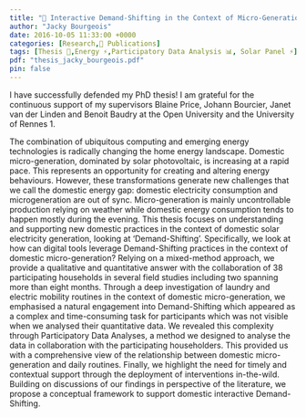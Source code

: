 ```yaml
---
title: "📜 Interactive Demand-Shifting in the Context of Micro-Generation"
author: "Jacky Bourgeois"
date: 2016-10-05 11:33:00 +0000
categories: [Research,📜 Publications]
tags: [Thesis 📙,Energy ⚡,Participatory Data Analysis 📊, Solar Panel ⚡]
pdf: "thesis_jacky_bourgeois.pdf"
pin: false
---
```


I have successfully defended my PhD thesis! I am grateful for the continuous support of my supervisors Blaine Price, Johann Bourcier, Janet van der Linden and Benoit Baudry at the Open University and the University of Rennes 1.


The combination of ubiquitous computing and emerging energy technologies is radically changing the home energy landscape. Domestic micro-generation, dominated by solar photovoltaic, is increasing at a rapid pace. This represents an opportunity for creating and altering energy behaviours. However, these transformations generate new challenges that we call the domestic energy gap: domestic electricity consumption and microgeneration are out of sync. Micro-generation is mainly uncontrollable production relying on weather while domestic energy consumption tends to happen mostly during the evening. This thesis focuses on understanding and supporting new domestic practices in the context of domestic solar electricity generation, looking at ‘Demand-Shifting’. Specifically, we look at how can digital tools leverage Demand-Shifting practices in the context of domestic micro-generation? Relying on a mixed-method approach, we provide a qualitative and quantitative answer with the collaboration of 38 participating households in several field studies including two spanning more than eight months. Through a deep investigation of laundry and electric mobility routines in the context of domestic micro-generation, we emphasised a natural engagement into Demand-Shifting which appeared as a complex and time-consuming task for participants which was not visible when we analysed their quantitative data. We revealed this complexity through Participatory Data Analyses, a method we designed to analyse the data in collaboration with the participating householders. This provided us with a comprehensive view of the relationship between domestic micro-generation and daily routines. Finally, we highlight the need for timely and contextual support through the deployment of interventions in-the-wild. Building on discussions of our findings in perspective of the literature, we propose a conceptual framework to support domestic interactive Demand-Shifting.